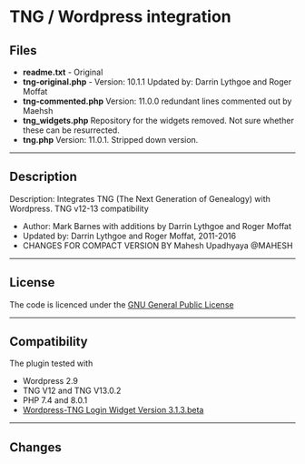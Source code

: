 # **TNG / Wordpress integration** # 

## **Files**
- **readme.txt** - Original
- **tng-original.php** - Version: 10.1.1 Updated by: Darrin Lythgoe and Roger Moffat
- **tng-commented.php** Version: 11.0.0 redundant lines commented out by Maehsh
- **tng_widgets.php** Repository for the widgets removed. Not sure whether these can be resurrected.
- **tng.php** Version: 11.0.1. Stripped down version. 
-----
## **Description**
Description: Integrates TNG (The Next Generation of Genealogy) with Wordpress. TNG v12-13 compatibility
- Author: Mark Barnes with additions by Darrin Lythgoe and Roger Moffat 
- Updated by: Darrin Lythgoe and Roger Moffat, 2011-2016
- CHANGES FOR COMPACT VERSION BY Mahesh Upadhyaya @MAHESH

---
## **License**
The code is licenced under the [GNU General Public License](https://www.gnu.org/licenses/gpl-3.0.en.html)

------------

## **Compatibility**
The plugin tested with
- Wordpress 2.9
- TNG V12 and TNG V13.0.2
- PHP 7.4 and 8.0.1 
- [Wordpress-TNG Login Widget Version 3.1.3.beta](https://github.com/upavadi/tng-wp-login/archive/refs/tags/3.1.3.beta.zip) 
---------------------
## **Changes**

